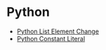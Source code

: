 # Python

- [Python List Element Change](/contents/2023-08/2023-08-23.md)
- [Python Constant Literal](/contents/2023-08/2023-08-28.md)
